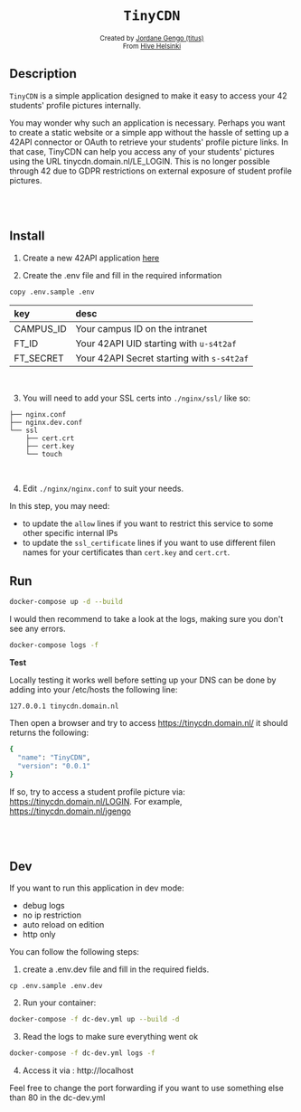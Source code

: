 <h1 align="center"><code>TinyCDN</code></h1>

<div align="center">
    <sub>Created by <a href="https://github.com/jgengo">Jordane Gengo (titus)</a></sub>
</div>
<div align="center">
    <sub>From <a href="https://hive.fi">Hive Helsinki</a></sub>
</div>

## Description
`TinyCDN` is a simple application designed to make it easy to access your 42 students' profile pictures internally.

You may wonder why such an application is necessary. Perhaps you want to create a static website or a simple app without the hassle of setting up a 42API connector or OAuth to retrieve your students' profile picture links. In that case, TinyCDN can help you access any of your students' pictures using the URL tinycdn.domain.nl/LE_LOGIN. This is no longer possible through 42 due to GDPR restrictions on external exposure of student profile pictures.

<br /><br />

## Install

1. Create a new 42API application [here](https://profile.intra.42.fr/oauth/applications)

2. Create the .env file and fill in the required information
```bash
copy .env.sample .env
```

|  key | desc |
| :---         | :---      |
| CAMPUS_ID    | Your campus ID on the intranet |
| FT_ID     | Your 42API UID starting with `u-s4t2af` |
| FT_SECRET | Your 42API Secret starting with `s-s4t2af` |

<br />

3. You will need to add your SSL certs into `./nginx/ssl/` like so:

```
├── nginx.conf
├── nginx.dev.conf
└── ssl
    ├── cert.crt
    ├── cert.key
    └── touch
```

<br />

4. Edit `./nginx/nginx.conf` to suit your needs.

In this step, you may need:
- to update the `allow` lines if you want to restrict this service to some other specific internal IPs
- to update the `ssl_certificate` lines if you want to use different filen names for your certificates than `cert.key` and `cert.crt`.

## Run

```bash
docker-compose up -d --build
```

I would then recommend to take a look at the logs, making sure you don't see any errors.

```bash
docker-compose logs -f
```

**Test**

Locally testing it works well before setting up your DNS can be done by adding into your /etc/hosts the following line:

```
127.0.0.1 tinycdn.domain.nl
```

Then open a browser and try to access https://tinycdn.domain.nl/ it should returns the following:

```bash
{
  "name": "TinyCDN",
  "version": "0.0.1"
}
```

If so, try to access a student profile picture via: https://tinycdn.domain.nl/LOGIN. For example, https://tinycdn.domain.nl/jgengo

<br /><br />

## Dev

If you want to run this application in dev mode:
- debug logs
- no ip restriction
- auto reload on edition
- http only 

You can follow the following steps:

1. create a .env.dev file and fill in the required fields.
```
cp .env.sample .env.dev
```

2. Run your container:
```bash
docker-compose -f dc-dev.yml up --build -d
```

3. Read the logs to make sure everything went ok
```bash
docker-compose -f dc-dev.yml logs -f
```

4. Access it via : http://localhost

Feel free to change the port forwarding if you want to use something else than 80 in the dc-dev.yml
